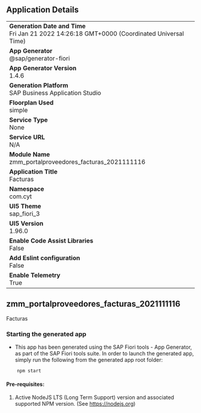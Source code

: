 ## Application Details
|               |
| ------------- |
|**Generation Date and Time**<br>Fri Jan 21 2022 14:26:18 GMT+0000 (Coordinated Universal Time)|
|**App Generator**<br>@sap/generator-fiori|
|**App Generator Version**<br>1.4.6|
|**Generation Platform**<br>SAP Business Application Studio|
|**Floorplan Used**<br>simple|
|**Service Type**<br>None|
|**Service URL**<br>N/A
|**Module Name**<br>zmm_portalproveedores_facturas_2021111116|
|**Application Title**<br>Facturas|
|**Namespace**<br>com.cyt|
|**UI5 Theme**<br>sap_fiori_3|
|**UI5 Version**<br>1.96.0|
|**Enable Code Assist Libraries**<br>False|
|**Add Eslint configuration**<br>False|
|**Enable Telemetry**<br>True|

## zmm_portalproveedores_facturas_2021111116

Facturas

### Starting the generated app

-   This app has been generated using the SAP Fiori tools - App Generator, as part of the SAP Fiori tools suite.  In order to launch the generated app, simply run the following from the generated app root folder:

```
    npm start
```

#### Pre-requisites:

1. Active NodeJS LTS (Long Term Support) version and associated supported NPM version.  (See https://nodejs.org)



